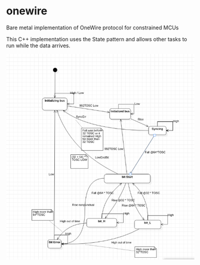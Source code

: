 # onewire
Bare metal implementation of OneWire protocol for constrained MCUs

This C++ implementation uses the State pattern and allows other tasks to run while the data arrives.

![alt State Chart](Doc/StateChartDiagram.png)
